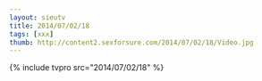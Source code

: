 ```yaml
--- 
layout: sieutv
title: 2014/07/02/18
tags: [xxx]
thumb: http://content2.sexforsure.com/2014/07/02/18/Video.jpg
---
```

{% include tvpro src="2014/07/02/18" %} 

